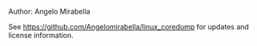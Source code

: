 Author: Angelo Mirabella

See https://github.com/Angelomirabella/linux_coredump for updates and license information. 